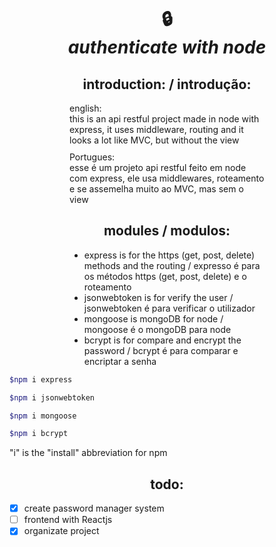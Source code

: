 <h1 align="center">🔒 <br>
<strong><i>authenticate with node</i></strong>
</h1>

<h2 align="center" >introduction: / introdução:</h2>

<p style="margin: 0 10vw">english: <br>this is an api restful project made in node with express, it uses middleware, routing and it looks a lot like MVC, but without the view <br> </p> <p style="margin: 10px 10vw"> Portugues: <br> esse é um projeto api restful feito em node com express, ele usa middlewares, roteamento e se assemelha muito ao MVC, mas sem o view</p>

<h2 align="center">modules / modulos: </h2>
<ul style="margin: 0 10vw">
    <li>express is for the https (get, post, delete) methods and the routing / expresso é para os métodos https (get, post, delete) e o roteamento</li>
    <li>jsonwebtoken is for verify the user / jsonwebtoken é para verificar o utilizador</li>
    <li>mongoose is mongoDB for node / mongoose é o mongoDB para node</li>
    <li>bcrypt is for compare and encrypt the password / bcrypt é para comparar e encriptar a senha</li>
</ul>

```bash
$npm i express

$npm i jsonwebtoken

$npm i mongoose

$npm i bcrypt
```
 "i" is the "install" abbreviation for npm

<h2 align="center">todo: </h2>

- [x] create password manager system
- [ ] frontend with Reactjs
- [x] organizate project
